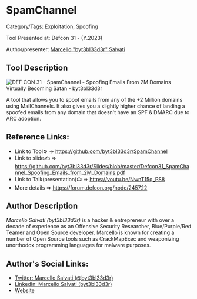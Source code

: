 # SpamChannel

Category/Tags: Exploitation, Spoofing

Tool Presented at: Defcon 31 - (Y.2023)

Author/presenter: [Marcello "byt3bl33d3r" Salvati](https://www.linkedin.com/in/byt3bl33d3r/)

## Tool Description

![DEF CON 31 - SpamChannel - Spoofing Emails From 2M Domains   Virtually Becoming Satan - byt3bl33d3r](https://github.com/DefconParrot/DefconArsenalTools/assets/30528167/8760e095-ae5b-4380-b668-1c033878ae43)

A tool that allows you to spoof emails from any of the +2 Million domains using MailChannels. It also gives you a slightly higher chance of landing a spoofed emails from any domain that doesn't have an SPF & DMARC due to ARC adoption.


## Reference Links:
- Link to Tool⚙️ => https://github.com/byt3bl33d3r/SpamChannel
- Link to slide✍️ => https://github.com/byt3bl33d3r/Slides/blob/master/Defcon31_SpamChannel_Spoofing_Emails_from_2M_Domains.pdf
- Link to Talk(presentation)📺 => https://youtu.be/NwnT15q_PS8
- More details => https://forum.defcon.org/node/245722

## Author Description

*Marcello Salvati (byt3bl33d3r)* is a hacker & entrepreneur with over a decade of experience as an Offensive Security Researcher, Blue/Purple/Red Teamer and Open Source developer. Marcello is known for creating a number of Open Source tools such as CrackMapExec and weaponizing unorthodox programming languages for malware purposes.

## Author's Social Links:

- [Twitter: Marcello Salvati (@byt3bl33d3r)](https://twitter.com/byt3bl33d3r)
- [LinkedIn: Marcello Salvati (byt3bl33d3r)](https://www.linkedin.com/in/byt3bl33d3r/)
- [Website](#)
